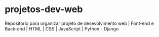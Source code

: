# projetos-dev-web
Repositório para organizar projeto de desevolvimento web | Font-end e Back-end | HTML | CSS | JavaScript | Python - Django
